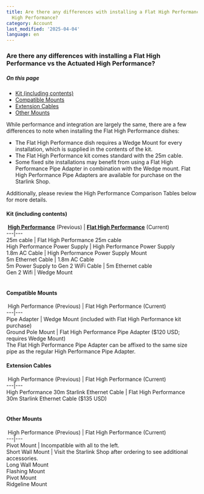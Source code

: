 ```yaml
---
title: Are there any differences with installing a Flat High Performance vs the Actuated
  High Performance?
category: Account
last_modified: '2025-04-04'
language: en
---
```


###  Are there any differences with installing a Flat High Performance vs the Actuated High Performance?
##### On this page
  * [Kit (including contents)](https://www.starlink.com/support/article/#kit-including-contents)
  * [Compatible Mounts](https://www.starlink.com/support/article/#compatible-mounts)
  * [Extension Cables](https://www.starlink.com/support/article/#extension-cables)
  * [Other Mounts](https://www.starlink.com/support/article/#other-mounts)


While performance and integration are largely the same, there are a few differences to note when installing the Flat High Performance dishes:
  * The Flat High Performance dish requires a Wedge Mount for every installation, which is supplied in the contents of the kit.
  * The Flat High Performance kit comes standard with the 25m cable.
  * Some fixed site installations may benefit from using a Flat High Performance Pipe Adapter in combination with the Wedge mount. Flat High Performance Pipe Adapters are available for purchase on the Starlink Shop.


Additionally, please review the High Performance Comparison Tables below for more details.
​
#### Kit (including contents)
​
[**High Performance**](https://www.starlink.com/support/article/<https:/www.starlink.com/specifications?spec=2>) (Previous) | [**Flat High Performance**](https://www.starlink.com/support/article/<https:/www.starlink.com/specifications?spec=3>) (Current)  
---|---  
25m cable | Flat High Performance 25m cable  
High Performance Power Supply | High Performance Power Supply  
1.8m AC Cable | High Performance Power Supply Mount  
5m Ethernet Cable | 1.8m AC Cable  
5m Power Supply to Gen 2 WiFi Cable | 5m Ethernet cable  
Gen 2 Wifi | Wedge Mount  
​ 
#### Compatible Mounts
​ 
High Performance (Previous) | Flat High Performance (Current)  
---|---  
Pipe Adapter | Wedge Mount (included with Flat High Performance kit purchase)  
Ground Pole Mount | Flat High Performance Pipe Adapter ($120 USD; requires Wedge Mount)  
The Flat High Performance Pipe Adapter can be affixed to the same size pipe as the regular High Performance Pipe Adapter.
​
#### Extension Cables
​ 
High Performance (Previous) | Flat High Performance (Current)  
---|---  
High Performance 30m Starlink Ethernet Cable | Flat High Performance 30m Starlink Ethernet Cable ($135 USD)  
​ 
#### Other Mounts
​ 
High Performance (Previous) | Flat High Performance (Current)  
---|---  
Pivot Mount | Incompatible with all to the left.  
Short Wall Mount | Visit the Starlink Shop after ordering to see additional accessories.  
Long Wall Mount  
Flashing Mount  
Pivot Mount  
Ridgeline Mount  